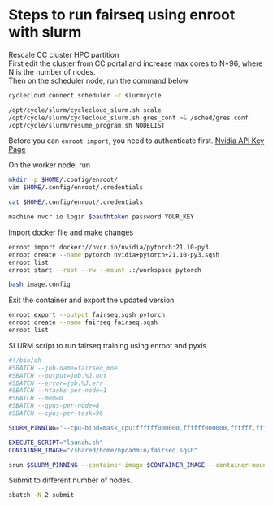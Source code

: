 # Steps to run fairseq using enroot with slurm

Rescale CC cluster HPC partition  
First edit the cluster from CC portal and increase max cores to N\*96, where N is the number of nodes.  
Then on the scheduler node, run the command below
```bash
cyclecloud connect scheduler -c slurmcycle
```
```bash
/opt/cycle/slurm/cyclecloud_slurm.sh scale
/opt/cycle/slurm/cyclecloud_slurm.sh gres_conf >& /sched/gres.conf
/opt/cycle/slurm/resume_program.sh NODELIST
```

Before you can `enroot import`, you need to authenticate first. 
[Nvidia API Key Page](https://ngc.nvidia.com/setup/api-key)

On the worker node, run
```bash
mkdir -p $HOME/.config/enroot/
vim $HOME/.config/enroot/.credentials
```
```bash
cat $HOME/.config/enroot/.credentials 
```
```bash
machine nvcr.io login $oauthtoken password YOUR_KEY
```

Import docker file and make changes
```bash
enroot import docker://nvcr.io/nvidia/pytorch:21.10-py3
enroot create --name pytorch nvidia+pytorch+21.10-py3.sqsh
enroot list
enroot start --root --rw --mount .:/workspace pytorch
```
```bash
bash image.config
```
Exit the container and export the updated version
```bash
enroot export --output fairseq.sqsh pytorch
enroot create --name fairseq fairseq.sqsh
enroot list
```

SLURM script to run fairseq training using enroot and pyxis
```bash
#!/bin/sh
#SBATCH --job-name=fairseq_moe
#SBATCH --output=job.%J.out
#SBATCH --error=job.%J.err
#SBATCH --ntasks-per-node=1
#SBATCH --mem=0
#SBATCH --gpus-per-node=8
#SBATCH --cpus-per-task=96

SLURM_PINNING="--cpu-bind=mask_cpu:ffffff000000,ffffff000000,ffffff,ffffff,ffffff000000000000000000,ffffff000000000000000000,ffffff000000000000,ffffff000000000000"

EXECUTE_SCRIPT="launch.sh"
CONTAINER_IMAGE="/shared/home/hpcadmin/fairseq.sqsh"

srun $SLURM_PINNING --container-image $CONTAINER_IMAGE --container-mounts .:/workspace $EXECUTE_SCRIPT
```

Submit to different number of nodes.
```bash
sbatch -N 2 submit
```
